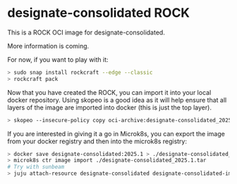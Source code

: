 # designate-consolidated ROCK

This is a ROCK OCI image for designate-consolidated.

More information is coming.

For now, if you want to play with it:

```bash
> sudo snap install rockcraft --edge --classic
> rockcraft pack
```

Now that you have created the ROCK, you can import it into
your local docker repository. Using skopeo is a good idea as
it will help ensure that all layers of the image are imported
into docker (this is just the top layer).

```bash
> skopeo --insecure-policy copy oci-archive:designate-consolidated_2025.1_amd64.rock docker-daemon:designate-consolidated:2025.1
```

If you are interested in giving it a go in Microk8s, you can
export the image from your docker registry and then into the
microk8s registry:

```bash
> docker save designate-consolidated:2025.1 > ./designate-consolidated_2025.1.tar
> microk8s ctr image import ./designate-consolidated_2025.1.tar
# Try with sunbeam
> juju attach-resource designate-consolidated designate-consolidated-image=designate-consolidated:2025.1
```
